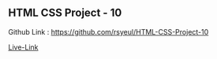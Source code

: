 <!-- # FSD Javascript  Bootcamp -->
## HTML CSS Project - 10

Github Link : https://github.com/rsyeul/HTML-CSS-Project-10

[Live-Link](https://rahul-project-10.netlify.app/)